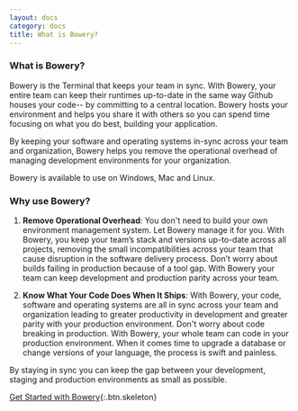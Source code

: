 ```yaml
---
layout: docs
category: docs
title: What is Bowery? 
---
```


### What is Bowery? 

Bowery is the Terminal that keeps your team in sync. With Bowery, your entire team can keep their runtimes up-to-date in the same way Github houses your code-- by committing to a central location. Bowery hosts your environment and helps you share it with others so you can spend time focusing on what you do best, building your application. 

By keeping your software and operating systems in-sync across your team and organization, Bowery helps you remove the operational overhead of managing development environments for your organization. 

Bowery is available to use on Windows, Mac and Linux. 

### Why use Bowery? 

1. **Remove Operational Overhead**: You don't need to build your own environment management system. Let Bowery manage it for you. With Bowery, you keep your team’s stack and versions up-to-date across all projects, removing the small incompatibilities across your team that cause disruption in the software delivery process. Don’t worry about builds failing in production because of a tool gap. With Bowery your team can keep development and production parity across your team.

2. **Know What Your Code Does When It Ships**: With Bowery, your code, software and operating systems are all in sync across your team and organization leading to greater productivity in development and greater parity with your production environment. Don't worry about code breaking in production. With Bowery, your whole team can code in your production environment. When it comes time to upgrade a database or change versions of your language, the process is swift and painless. 

By staying in sync you can keep the gap between your development, staging and production environments as small as possible. 

[Get Started with Bowery](http://bowery.io/docs/downloads/){:.btn.skeleton}